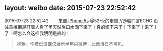 layout: weibo
date: 2015-07-23 22:52:42
---
<meta name="referrer" content="no-referrer" />

2015-07-23 22:52:42  &nbsp;&nbsp;&nbsp;&nbsp;&nbsp;&nbsp; 来自 <a href="sinaweibo://customweibosource" rel="nofollow">iPhone 5s</a>
@52Hz的走兽  //@赵聆言ECHO:没注意桃倒是盯着人看了半天然后口水滴下来了！真的滴下来了！下来了！来了！了！啊怎么会这样我明明是直的！
>  抱歉，作者已设置仅展示半年内微博，此微博已不可见。 ​​​
